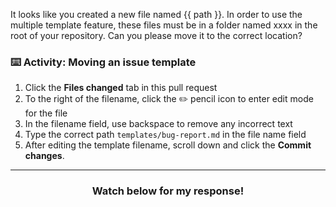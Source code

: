 It looks like you created a new file named {{ path }}. In order to use the multiple template feature, these files must be in a folder named xxxx in the root of your repository. Can you please move it to the correct location?

### :keyboard: Activity: Moving an issue template

1. Click the **Files changed** tab in this pull request
1. To the right of the filename, click the :pencil2: pencil icon to enter edit mode for the file
1. In the filename field, use backspace to remove any incorrect text
1. Type the correct path `templates/bug-report.md` in the file name field
1. After editing the template filename, scroll down and click the **Commit changes**.

<hr>
<h3 align="center">Watch below for my response!</h3>
